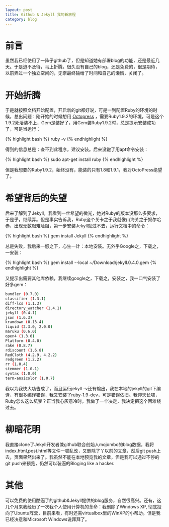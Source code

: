 ```yaml
---
layout: post
title: Github & Jekyll 我的新旅程
category: blog
---
```


# 前言

虽然我已经使用了一阵子github了，但是知道她有部署blog的功能，还是最近几天。于是迫不及待，马上折腾。很久没有自己的blog，还是免费的，很是期待，以前弄过一个独立空间的，无奈最终输给了时间和自己的懒惰，关闭了。

# 开始折腾

于是就按照文档开始配置，开启新的git都好说，可是一到配置Ruby的环境的时候，总出问题：刚开始的时候想用 [Octopress](http://octopress.org) ，需要Ruby1.9.2的环境，可是这个1.9.2死活装不上，Gem是装好了，用Gem装Ruby1.9.2时，总是提示安装成功了，可是当运行：

{% highlight bash %}
ruby -v
{% endhighlight %}

得到的信息总是：查不到此程序，建议安装。后来没辙了用apt命令安装：

{% highlight bash %}
sudo apt-get install ruby
{% endhighlight %}

但是我想要的Ruby1.9.2，始终没有，能装的只有1.8和1.9.1，我对OctoPress绝望了。

# 希望背后的失望

后来了解到了Jekyll，我看到一丝希望的微光，她对Ruby的版本没那么多要求，于是乎，继续弄。但是事实告诉我，Ruby这个关卡之于我就像山海关之于奴尔哈赤，出现无数艰难险阻，第一步安装Jekyll就过不去，运行文档中的命令：

{% highlight bash %}
gem install Jekyll
{% endhighlight %}

总是失败，我后来一怒之下，心生一计：本地安装。无外乎Google之，下载之，一安装：

{% highlight bash %}
gem install --local ~/Download/jekyll.0.4.0.gem
{% endhighlight %}

又提示出需要其他库依赖，我继续google之，下载之，安装之，我一口气安装了好多gem：

```bash
bundler (0.7.0)
classifier (1.3.1)
diff-lcs (1.1.3)
directory_watcher (1.4.1)
jekyll (0.4.1)
json (1.6.3)
kramdown (0.13.4)
liquid (2.3.0, 2.0.0)
maruku (0.6.0)
open4 (1.3.0)
Platform (0.4.0)
rake (0.8.7)
rdiscount (1.6.8)
RedCloth (4.2.9, 4.2.2)
redgreen (1.2.2)
rr (1.0.4)
stemmer (1.0.1)
syntax (1.0.0)
term-ansicolor (1.0.7)
```

我以为我快大功告成了，而且运行jekyll -v还有输出，我在本地的jekyll的git下编译，有很多编译错误，我又安装了ruby-1.9-dev，可是错误依旧。我仰天长啸，Ruby怎么这么坑爹？正当我心灰意冷时，我做了一个决定，我决定把这个困难绕过去。

# 柳暗花明

我直接clone了Jekyll开发者兼github联合创始人mojombo的blog数据，我将index.html,post.html等文件一顿乱改，又删除了丫以前的文章，然后git push上去，页面果然出来了。我虽然不能在本地预览我的文章，但是我可以通过不停的git push来预览，仍然可以装逼的Bloging like a hacker.

# 其他

可以免费的使用酷逼了的github&Jekyll提供的blog服务，自然很高兴。还有，这几个月来我经历了一次我个人使用计算机的革命：我删除了Windows XP, 彻底投向了Ubuntu阵营，目前来看，有时还需virtualbox里的WinXP的小帮助。但是我已经决意和Microsoft Windows说拜拜了。